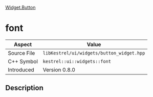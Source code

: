 [Widget.Button](index.md)
# font
| Aspect | Value |
| --- | --- |
| Source File | `libKestrel/ui/widgets/button_widget.hpp` |
| C++ Symbol | `kestrel::ui::widgets::font` |
| Introduced | Version 0.8.0 |
## Description
